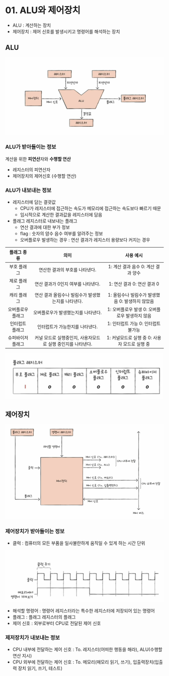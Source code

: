 # 01. ALU와 제어장치
- ALU : 계산하는 장치
- 제어장치 : 제어 신호를 발생시키고 명령어를 해석하는 장치

## ALU
![img.png](img.png)

### ALU가 받아들이는 정보
계산을 위한 **피연산**자와 **수행할 연산**  
- 레지스터의 피연산자
- 제어장치의 제어신호 (수행할 연산)

### ALU가 내보내는 정보
- 레지스터에 담는 결괏값
  - CPU가 레지스터에 접근하는 속도가 메모리에 접근하는 속도보다 빠르기 때문
  - 임시적으로 계산한 결과값을 레지스터에 담음
- 플래그 레지스터로 내보내는 플래그
  - 연산 결과에 대한 부가 정보
  - flag : 숫자의 얌수 음수 여부를 알려주는 정보
  - 오버플로우 발생하는 경우 : 연산 결과가 레지스터 용량보다 커지는 경우

|  플래그 종류   |                 의미                 |             사용 예시              |
|:---------:|:----------------------------------:|:------------------------------:|
|  부호 플래그   |         연산한 결과의 부호를 나타낸다.          |    1: 계산 결과 음수  0: 계산 결과 양수    |
|  제로 플래그   |        연산 결과가 0인지 여부를 나타낸다.        |      1: 연산 결과  0: 연산 결과 0      |
|  캐리 플래그   |    연산 결과 올림수나 빌림수가 발생했는지를 나타낸다.    | 1: 올림수나 빌림수가 발생했음  0: 발생하지 않았음 |
| 오버플로우 플래그 |        오버플로우가 발생했는지를 나타낸다.         | 1: 오버플로우 발생  0: 오버플로우 발생하지 않음  |
| 인터럽트 플래그  |         인터럽트가 가능한지를 나타낸다.          |    1: 인터럽트 가능  0: 인터럽트 불가능     |
| 슈퍼바이저 플래그 | 커널 모드로 실행중인지, 사용자모드로 실행 중인지를 나타낸다. | 1: 커널모드로 실행 중  0: 사용자 모드로 실행 중 |


![img_1.png](img_1.png)

## 제어장치
![img_2.png](img_2.png)

### 제어장치가 받아들이는 정보
- 클럭 : 컴퓨터의 모든 부품을 일사불란하게 움직일 수 있게 하는 시간 단위  

![img_3.png](img_3.png)

- 해석할 명령어 : 명령어 레지스터라는 특수한 레지스터에 저장되어 있는 명령어
- 플래그 : 플래그 레지스터의 플래그
- 제어 신호 : 외부로부터 CPU로 전달된 제어 신호

### 제저장치가 내보내는 정보
- CPU 내부에 전달하는 제어 신호 : To. 레지스터(어떠한 행동을 해라), ALU(수행할 연산 지시)
- CPU 외부에 전달하는 제어 신호 : To. 메모리(매모리 읽기, 쓰기), 입출력장치(입출력 장치 읽기, 쓰기, 테스트)
